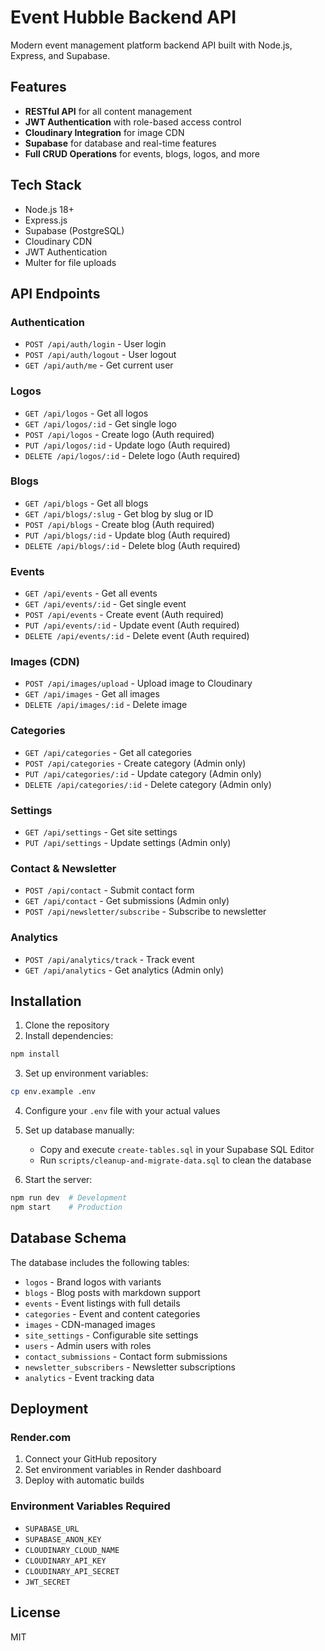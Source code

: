 # Event Hubble Backend API

Modern event management platform backend API built with Node.js, Express, and Supabase.

## Features

- **RESTful API** for all content management
- **JWT Authentication** with role-based access control
- **Cloudinary Integration** for image CDN
- **Supabase** for database and real-time features
- **Full CRUD Operations** for events, blogs, logos, and more

## Tech Stack

- Node.js 18+
- Express.js
- Supabase (PostgreSQL)
- Cloudinary CDN
- JWT Authentication
- Multer for file uploads

## API Endpoints

### Authentication
- `POST /api/auth/login` - User login
- `POST /api/auth/logout` - User logout
- `GET /api/auth/me` - Get current user

### Logos
- `GET /api/logos` - Get all logos
- `GET /api/logos/:id` - Get single logo
- `POST /api/logos` - Create logo (Auth required)
- `PUT /api/logos/:id` - Update logo (Auth required)
- `DELETE /api/logos/:id` - Delete logo (Auth required)

### Blogs
- `GET /api/blogs` - Get all blogs
- `GET /api/blogs/:slug` - Get blog by slug or ID
- `POST /api/blogs` - Create blog (Auth required)
- `PUT /api/blogs/:id` - Update blog (Auth required)
- `DELETE /api/blogs/:id` - Delete blog (Auth required)

### Events
- `GET /api/events` - Get all events
- `GET /api/events/:id` - Get single event
- `POST /api/events` - Create event (Auth required)
- `PUT /api/events/:id` - Update event (Auth required)
- `DELETE /api/events/:id` - Delete event (Auth required)

### Images (CDN)
- `POST /api/images/upload` - Upload image to Cloudinary
- `GET /api/images` - Get all images
- `DELETE /api/images/:id` - Delete image

### Categories
- `GET /api/categories` - Get all categories
- `POST /api/categories` - Create category (Admin only)
- `PUT /api/categories/:id` - Update category (Admin only)
- `DELETE /api/categories/:id` - Delete category (Admin only)

### Settings
- `GET /api/settings` - Get site settings
- `PUT /api/settings` - Update settings (Admin only)

### Contact & Newsletter
- `POST /api/contact` - Submit contact form
- `GET /api/contact` - Get submissions (Admin only)
- `POST /api/newsletter/subscribe` - Subscribe to newsletter

### Analytics
- `POST /api/analytics/track` - Track event
- `GET /api/analytics` - Get analytics (Admin only)

## Installation

1. Clone the repository
2. Install dependencies:
```bash
npm install
```

3. Set up environment variables:
```bash
cp env.example .env
```

4. Configure your `.env` file with your actual values

5. Set up database manually:
   - Copy and execute `create-tables.sql` in your Supabase SQL Editor
   - Run `scripts/cleanup-and-migrate-data.sql` to clean the database

6. Start the server:
```bash
npm run dev  # Development
npm start    # Production
```

## Database Schema

The database includes the following tables:
- `logos` - Brand logos with variants
- `blogs` - Blog posts with markdown support
- `events` - Event listings with full details
- `categories` - Event and content categories
- `images` - CDN-managed images
- `site_settings` - Configurable site settings
- `users` - Admin users with roles
- `contact_submissions` - Contact form submissions
- `newsletter_subscribers` - Newsletter subscriptions
- `analytics` - Event tracking data

## Deployment

### Render.com

1. Connect your GitHub repository
2. Set environment variables in Render dashboard
3. Deploy with automatic builds

### Environment Variables Required

- `SUPABASE_URL`
- `SUPABASE_ANON_KEY`
- `CLOUDINARY_CLOUD_NAME`
- `CLOUDINARY_API_KEY`
- `CLOUDINARY_API_SECRET`
- `JWT_SECRET`

## License

MIT 